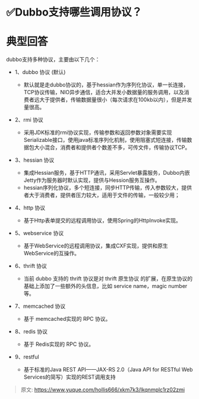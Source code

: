 # ✅Dubbo支持哪些调用协议？

# 典型回答


dubbo支持多种协议，主要由以下几个：



+ 1、dubbo 协议 (默认)
    - 默认就是走dubbo协议的，基于hessian作为序列化协议，单一长连接，TCP协议传输，NIO异步通信，适合大并发小数据量的服务调用，以及消费者远大于提供者，传输数据量很小（每次请求在100kb以内），但是并发量很高。



+ 2、rmi 协议
    - 采用JDK标准的rmi协议实现，传输参数和返回参数对象需要实现Serializable接口，使用java标准序列化机制，使用阻塞式短连接，传输数据包大小混合，消费者和提供者个数差不多，可传文件，传输协议TCP。



+ 3、hessian 协议
    - 集成Hessian服务，基于HTTP通讯，采用Servlet暴露服务，Dubbo内嵌Jetty作为服务器时默认实现，提供与Hession服务互操作。
    - hessian序列化协议，多个短连接，同步HTTP传输，传入参数较大，提供者大于消费者，提供者压力较大，适用于文件的传输，一般较少用；



+ 4、http 协议
    - 基于Http表单提交的远程调用协议，使用Spring的HttpInvoke实现。



+ 5、webservice 协议
    - 基于WebService的远程调用协议，集成CXF实现，提供和原生WebService的互操作。



+ 6、thrift 协议
    - 当前 dubbo 支持的 thrift 协议是对 thrift 原生协议 的扩展，在原生协议的基础上添加了一些额外的头信息，比如 service name，magic number 等。



+ 7、memcached 协议
    - 基于 memcached实现的 RPC 协议。



+ 8、redis 协议
    - 基于 Redis实现的 RPC 协议。



+ 9、restful
    - 基于标准的Java REST API——JAX-RS 2.0（Java API for RESTful Web Services的简写）实现的REST调用支持





> 原文: <https://www.yuque.com/hollis666/xkm7k3/lkqnmplc1rz02zmi>